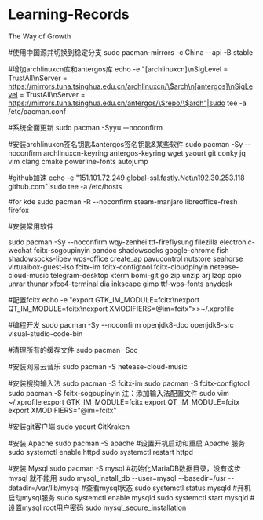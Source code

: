 # Learning-Records
The Way of Growth

#使用中国源并切换到稳定分支
sudo pacman-mirrors -c China --api -B stable

#增加archlinuxcn库和antergos库
echo -e "[archlinuxcn]\nSigLevel = TrustAll\nServer = https://mirrors.tuna.tsinghua.edu.cn/archlinuxcn/\$arch\n[antergos]\nSigLevel = TrustAll\nServer = https://mirrors.tuna.tsinghua.edu.cn/antergos/\$repo/\$arch"|sudo tee -a /etc/pacman.conf

#系统全面更新
sudo pacman -Syyu --noconfirm

#安装archlinuxcn签名钥匙&antergos签名钥匙&某些软件
sudo pacman -Sy --noconfirm archlinuxcn-keyring antergos-keyring wget yaourt git conky jq vim clang cmake powerline-fonts autojump


#github加速
echo -e "151.101.72.249 global-ssl.fastly.Net\n192.30.253.118 github.com"|sudo tee -a /etc/hosts

#for kde
sudo pacman -R --noconfirm steam-manjaro libreoffice-fresh firefox

#安装常用软件

sudo pacman -Sy --noconfirm wqy-zenhei ttf-fireflysung filezilla electronic-wechat fcitx-sogoupinyin pandoc shadowsocks google-chrome fish shadowsocks-libev wps-office create_ap pavucontrol nutstore seahorse virtualbox-guest-iso fcitx-im fcitx-configtool fcitx-cloudpinyin netease-cloud-music telegram-desktop xterm bomi-git go zip unzip arj lzop cpio unrar thunar xfce4-terminal dia inkscape gimp ttf-wps-fonts anydesk


#配置fcitx
echo -e "export GTK_IM_MODULE=fcitx\nexport QT_IM_MODULE=fcitx\nexport XMODIFIERS=@im=fcitx">>~/.xprofile

#编程开发
sudo pacman -Sy --noconfirm openjdk8-doc openjdk8-src visual-studio-code-bin

#清理所有的缓存文件
sudo pacman -Scc 

#安装网易云音乐
sudo pacman -S netease-cloud-music

#安装搜狗输入法
sudo pacman -S fcitx-im
sudo pacman -S fcitx-configtool
sudo pacman -S fcitx-sogoupinyin
注：添加输入法配置文件 sudo vim ~/.xprofile
export GTK_IM_MODULE=fcitx
export QT_IM_MODULE=fcitx
export XMODIFIERS="@im=fcitx"

#安装git客户端
sudo yaourt GitKraken

#安装 Apache
sudo pacman -S apache
#设置开机启动和重启 Apache 服务
sudo systemctl enable httpd
sudo systemctl restart httpd

#安装 Mysql
sudo pacman -S mysql
#初始化MariaDB数据目录，没有这步 mysql 就不能用
sudo mysql_install_db --user=mysql --basedir=/usr --datadir=/var/lib/mysql
#查看mysql状态
sudo systemctl status mysqld
#开机启动mysql服务
sudo systemctl enable mysqld
sudo systemctl start mysqld
#设置mysql root用户密码
sudo mysql_secure_installation
